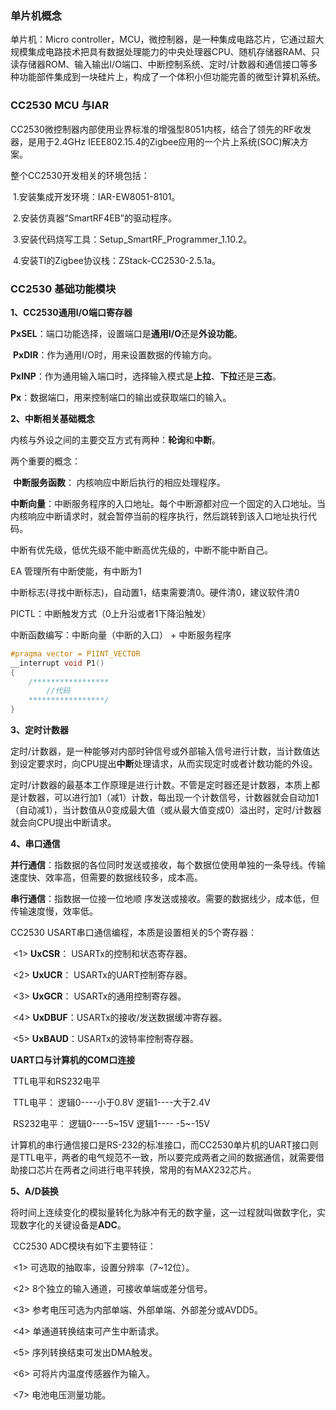 ### 单片机概念

单片机：Micro controller，MCU，微控制器，是一种集成电路芯片，它通过超大规模集成电路技术把具有数据处理能力的中央处理器CPU、随机存储器RAM、只读存储器ROM、输入输出I/O端口、中断控制系统、定时/计数器和通信接口等多种功能部件集成到一块硅片上，构成了一个体积小但功能完善的微型计算机系统。

### CC2530 MCU 与IAR

CC2530微控制器内部使用业界标准的增强型8051内核，结合了领先的RF收发器，是用于2.4GHz IEEE802.15.4的Zigbee应用的一个片上系统(SOC)解决方案。

整个CC2530开发相关的环境包括：

​        1.安装集成开发环境：IAR-EW8051-8101。

​        2.安装仿真器“SmartRF4EB”的驱动程序。

​        3.安装代码烧写工具：Setup_SmartRF_Programmer_1.10.2。

​        4.安装TI的Zigbee协议栈：ZStack-CC2530-2.5.1a。



### CC2530 基础功能模块

**1、CC2530通用I/O端口寄存器**

​	**PxSEL**：端口功能选择，设置端口是**通用I/O**还是**外设功能**。 

​	**PxDIR**：作为通用I/O时，用来设置数据的传输方向。

​	**PxINP**：作为通用输入端口时，选择输入模式是**上拉**、**下拉**还是**三态**。 

​	**Px**：数据端口，用来控制端口的输出或获取端口的输入。



**2、中断相关基础概念**

​	内核与外设之间的主要交互方式有两种：**轮询**和**中断**。

两个重要的概念：

​        **中断服务函数**： 内核响应中断后执行的相应处理程序。

​        **中断向量**：中断服务程序的入口地址。每个中断源都对应一个固定的入口地址。当内核响应中断请求时，就会暂停当前的程序执行，然后跳转到该入口地址执行代码。

中断有优先级，低优先级不能中断高优先级的，中断不能中断自己。


EA 管理所有中断使能，有中断为1

中断标志(寻找中断标志)，自动置1，结束需要清0。硬件清0，建议软件清0

PICTL：中断触发方式（0上升沿或者1下降沿触发）

中断函数编写：中断向量（中断的入口） + 中断服务程序

```c
#pragma vector = P1INT_VECTOR
__interrupt void P1()
{
    /*****************
        //代码
    *****************/
}
```



**3、定时计数器**

定时/计数器，是一种能够对内部时钟信号或外部输入信号进行计数，当计数值达到设定要求时，向CPU提出**中断**处理请求，从而实现定时或者计数功能的外设。

定时/计数器的最基本工作原理是进行计数。不管是定时器还是计数器，本质上都是计数器，可以进行加1（减1）计数，每出现一个计数信号，计数器就会自动加1（自动减1），当计数值从0变成最大值（或从最大值变成0）溢出时，定时/计数器就会向CPU提出中断请求。



**4、串口通信**

**并行通信**：指数据的各位同时发送或接收，每个数据位使用单独的一条导线。传输速度快、效率高，但需要的数据线较多，成本高。 

**串行通信**：指数据一位接一位地顺 序发送或接收。需要的数据线少，成本低，但传输速度慢，效率低。

CC2530 USART串口通信编程，本质是设置相关的5个寄存器：

​        <1> **UxCSR**：   USARTx的控制和状态寄存器。

​        <2> **UxUCR**：  USARTx的UART控制寄存器。

​        <3> **UxGCR**：  USARTx的通用控制寄存器。

​        <4> **UxDBUF**：USARTx的接收/发送数据缓冲寄存器。

​        <5> **UxBAUD**：USARTx的波特率控制寄存器。

**UART口与计算机的COM口连接**

​        TTL电平和RS232电平

​        TTL电平：       逻辑0----小于0.8V     逻辑1----大于2.4V

​        RS232电平：  逻辑0----5~15V         逻辑1---- -5~-15V

计算机的串行通信接口是RS-232的标准接口，而CC2530单片机的UART接口则是TTL电平，两者的电气规范不一致，所以要完成两者之间的数据通信，就需要借助接口芯片在两者之间进行电平转换，常用的有MAX232芯片。



**5、A/D装换**

将时间上连续变化的模拟量转化为脉冲有无的数字量，这一过程就叫做数字化，实现数字化的关键设备是**ADC**。

​	CC2530 ADC模块有如下主要特征：

​        <1> 可选取的抽取率，设置分辨率（7~12位）。

​        <2> 8个独立的输入通道，可接收单端或差分信号。

​        <3> 参考电压可选为内部单端、外部单端、外部差分或AVDD5。

​        <4> 单通道转换结束可产生中断请求。

​        <5> 序列转换结束可发出DMA触发。

​        <6> 可将片内温度传感器作为输入。

​        <7> 电池电压测量功能。

